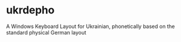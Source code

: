 # ukrdepho
A Windows Keyboard Layout for Ukrainian, phonetically based on the standard physical German layout

